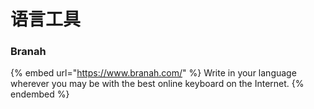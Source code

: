 # 语言工具

### Branah

{% embed url="https://www.branah.com/" %}
Write in your language wherever you may be with the best online keyboard on the Internet.
{% endembed %}


